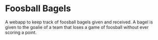 # Foosball Bagels

A webapp to keep track of foosball bagels given and received. A bagel is given to the goalie of a team that loses a game of foosball without ever scoring a point.

